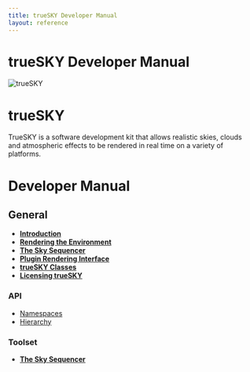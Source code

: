 ```yaml
---
title: trueSKY Developer Manual
layout: reference
---
```

trueSKY Developer Manual
===
![trueSKY](http://docs.simul.co/images/MainPageScreenshot.png)

# trueSKY
TrueSKY is a software development kit that allows realistic skies, clouds and atmospheric effects to be rendered in real time on a variety of platforms.

# Developer Manual
## General
* [**Introduction**](http://docs.simul.co/intro.html)
* [**Rendering the Environment**](http://docs.simul.co/rendering.html)
* [**The Sky Sequencer**](http://docs.simul.co/sequencer.html)
* [**Plugin Rendering Interface**](http://docs.simul.co/pri.html)
* [**trueSKY Classes**](http://docs.simul.co/classes.html)
* [**Licensing trueSKY**](http://docs.simul.co/licensing.html)

### API
* [Namespaces](http://docs.simul.co/namespaces.html)
* [Hierarchy](http://docs.simul.co/hierarchy.html)

### Toolset
* [**The Sky Sequencer**](http://docs.simul.co/sequencer.html)